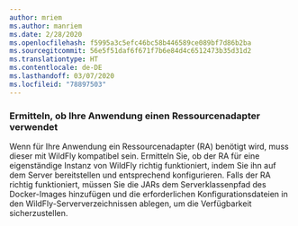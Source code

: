 ```yaml
---
author: mriem
ms.author: manriem
ms.date: 2/28/2020
ms.openlocfilehash: f5995a3c5efc46bc58b446589ce089bf7d86b2ba
ms.sourcegitcommit: 56e5f51daf6f671f7b6e84d4c6512473b35d31d2
ms.translationtype: HT
ms.contentlocale: de-DE
ms.lasthandoff: 03/07/2020
ms.locfileid: "78897503"
---
```

### <a name="determine-whether-your-application-uses-a-resource-adapter"></a>Ermitteln, ob Ihre Anwendung einen Ressourcenadapter verwendet

Wenn für Ihre Anwendung ein Ressourcenadapter (RA) benötigt wird, muss dieser mit WildFly kompatibel sein. Ermitteln Sie, ob der RA für eine eigenständige Instanz von WildFly richtig funktioniert, indem Sie ihn auf dem Server bereitstellen und entsprechend konfigurieren. Falls der RA richtig funktioniert, müssen Sie die JARs dem Serverklassenpfad des Docker-Images hinzufügen und die erforderlichen Konfigurationsdateien in den WildFly-Serververzeichnissen ablegen, um die Verfügbarkeit sicherzustellen.
